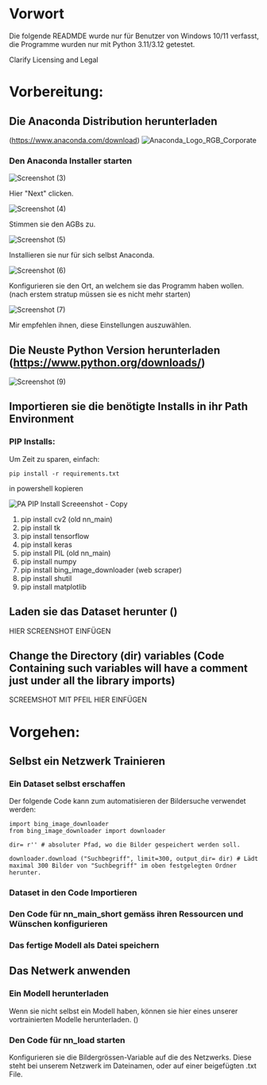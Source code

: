 # Vorwort
Die folgende READMDE wurde nur für Benutzer von Windows 10/11 verfasst, die Programme wurden nur mit Python 3.11/3.12 getestet. 

Clarify Licensing and Legal



# Vorbereitung:
## Die Anaconda Distribution herunterladen 
(https://www.anaconda.com/download)
   ![Anaconda_Logo_RGB_Corporate](https://github.com/Yoichiro1/Neuronales-Netzwerk/assets/158302206/a3ec9da3-e883-493f-9fbf-dfd9866e5af5)

### Den Anaconda Installer starten


![Screenshot (3)](https://github.com/Yoichiro1/Neuronales-Netzwerk/assets/158302206/60558f8e-0d72-43f4-a420-51300d460938)

Hier "Next" clicken.



![Screenshot (4)](https://github.com/Yoichiro1/Neuronales-Netzwerk/assets/158302206/6c9a5c54-379b-4755-9357-e28a2fddc537)

Stimmen sie den AGBs zu.



![Screenshot (5)](https://github.com/Yoichiro1/Neuronales-Netzwerk/assets/158302206/7cf7f7c2-fcc3-4c4a-b7be-b50857d9212d)

Installieren sie nur für sich selbst Anaconda.




![Screenshot (6)](https://github.com/Yoichiro1/Neuronales-Netzwerk/assets/158302206/50bb9cca-d802-4ccb-8803-29836e98ceef)

Konfigurieren sie den Ort, an welchem sie das Programm haben wollen. (nach erstem stratup müssen sie es nicht mehr starten)


![Screenshot (7)](https://github.com/Yoichiro1/Neuronales-Netzwerk/assets/158302206/0f588711-36b8-42f1-9349-d5006df90a2b)

Mir empfehlen ihnen, diese Einstellungen auszuwählen.




## Die Neuste Python Version herunterladen (https://www.python.org/downloads/)

![Screenshot (9)](https://github.com/Yoichiro1/Neuronales-Netzwerk/assets/158302206/b7b3ab92-65c8-4e74-9826-4d89fdf0f4c4)


## Importieren sie die benötigte Installs in ihr Path Environment
 
### PIP Installs:

Um Zeit zu sparen, einfach: 

```
pip install -r requirements.txt
```
in powershell kopieren

![PA PIP Install Screeenshot - Copy](https://github.com/Yoichiro1/Neuronales-Netzwerk/assets/158302206/370cf232-31ef-4bd1-862b-1585f80c360a)

1.  pip install cv2 (old nn_main)
2.  pip install tk
3.  pip install tensorflow
4.  pip install keras
5.  pip install PIL (old nn_main)
6.  pip install numpy
7.  pip install bing_image_downloader (web scraper)
8.  pip install shutil
9.  pip install matplotlib


## Laden sie das Dataset herunter ()
   HIER SCREENSHOT EINFÜGEN
## Change the Directory (dir) variables (Code Containing such variables will have a comment just under all the library imports)
SCREEMSHOT MIT PFEIL HIER EINFÜGEN




# Vorgehen:
## Selbst ein Netzwerk Trainieren

### Ein Dataset selbst erschaffen

Der folgende Code kann zum automatisieren der Bildersuche verwendet werden:

````
import bing_image_downloader
from bing_image_downloader import downloader

dir= r'' # absoluter Pfad, wo die Bilder gespeichert werden soll.

downloader.download ("Suchbegriff", limit=300, output_dir= dir) # Lädt maximal 300 Bilder von "Suchbegriff" im oben festgelegten Ordner herunter.

````



### Dataset in den Code Importieren

### Den Code für nn_main_short gemäss ihren Ressourcen und Wünschen konfigurieren

### Das fertige Modell als Datei speichern


## Das Netwerk anwenden

### Ein Modell herunterladen

Wenn sie nicht selbst ein Modell haben, können sie hier eines unserer vortrainierten Modelle herunterladen. ()

### Den Code für nn_load starten

Konfigurieren sie die Bildergrössen-Variable auf die des Netzwerks. Diese steht bei unserem Netzwerk im Dateinamen, oder auf einer beigefügten .txt File.




